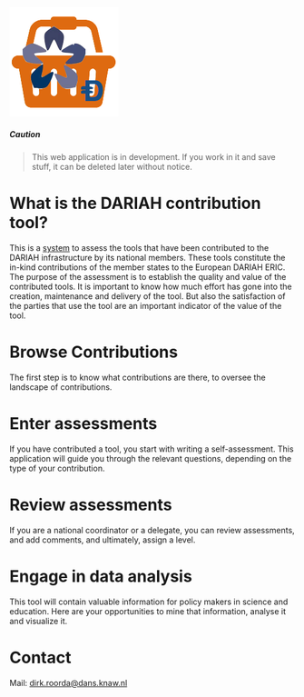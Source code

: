 ![logo](/static/images/inkind_logo.png)

##### Caution
> This web application is in development.
If you work in it and save stuff, it can be deleted later without notice.

# What is the DARIAH contribution tool?

This is a [system](/contrib) to assess the tools that have been contributed to the DARIAH infrastructure by its national members.
These tools constitute the in-kind contributions of the member states to the European DARIAH ERIC.
The purpose of the assessment is to establish the quality and value of the contributed tools.
It is important to know how much effort has gone into the creation, maintenance and delivery of the tool.
But also the satisfaction of the parties that use the tool are an important indicator of the value of the tool.

# Browse Contributions

The first step is to know what contributions are there, to oversee the landscape of contributions.

# Enter assessments

If you have contributed a tool, you start with writing a self-assessment.
This application will guide you through the relevant questions, depending on the type of your contribution.

# Review assessments
If you are a national coordinator or a delegate, you can review assessments, and add comments, and ultimately, assign a level.

# Engage in data analysis
This tool will contain valuable information for policy makers in science and education.
Here are your opportunities to mine that information, analyse it and visualize it.

# Contact
Mail: [dirk.roorda@dans.knaw.nl](mailto:dirk.roorda@dans.knaw.nl)

